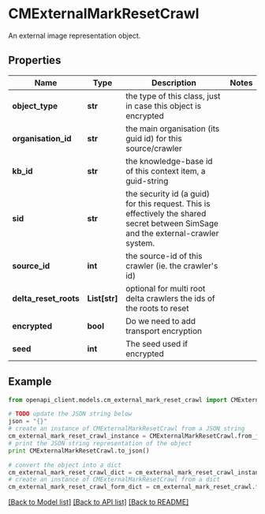 # CMExternalMarkResetCrawl

An external image representation object.

## Properties
Name | Type | Description | Notes
------------ | ------------- | ------------- | -------------
**object_type** | **str** | the type of this class, just in case this object is encrypted | 
**organisation_id** | **str** | the main organisation (its guid id) for this source/crawler | 
**kb_id** | **str** | the knowledge-base id of this context item, a guid-string | 
**sid** | **str** | the security id (a guid) for this request.  This is effectively the shared secret between SimSage and the external-crawler system. | 
**source_id** | **int** | the source-id of this crawler (ie. the crawler&#39;s id) | 
**delta_reset_roots** | **List[str]** | optional for multi root delta crawlers the ids of the roots to reset | 
**encrypted** | **bool** | Do we need to add transport encryption | 
**seed** | **int** | The seed used if encrypted | 

## Example

```python
from openapi_client.models.cm_external_mark_reset_crawl import CMExternalMarkResetCrawl

# TODO update the JSON string below
json = "{}"
# create an instance of CMExternalMarkResetCrawl from a JSON string
cm_external_mark_reset_crawl_instance = CMExternalMarkResetCrawl.from_json(json)
# print the JSON string representation of the object
print CMExternalMarkResetCrawl.to_json()

# convert the object into a dict
cm_external_mark_reset_crawl_dict = cm_external_mark_reset_crawl_instance.to_dict()
# create an instance of CMExternalMarkResetCrawl from a dict
cm_external_mark_reset_crawl_form_dict = cm_external_mark_reset_crawl.from_dict(cm_external_mark_reset_crawl_dict)
```
[[Back to Model list]](../README.md#documentation-for-models) [[Back to API list]](../README.md#documentation-for-api-endpoints) [[Back to README]](../README.md)


